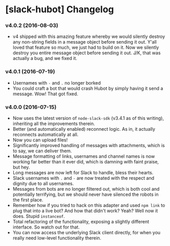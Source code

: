 # [slack-hubot] Changelog

### v4.0.2 (2016-08-03)
  * v4 shipped with this amazing feature whereby we would silently destroy any non-string fields in a message object before sending it out. Y'all loved that feature so much, we just had to build on it. Now we silently destroy you entire message object before sending it out. J/K, that was actually a bug, and we fixed it.

### v4.0.1 (2016-07-19)
  * Usernames with `-` and `.` no longer borked
  * You could craft a bot that would crash Hubot by simply having it send a message. Wow! That got fixed.

### v4.0.0 (2016-07-15)

  * Now uses the latest version of `node-slack-sdk` (v3.4.1 as of this writing), inheriting all the improvements therein.
  * Better (and automatically enabled) reconnect logic. As in, it actually reconnects automatically at all.
  * Now you can upload files!
  * Significantly improved handling of messages with attachments, which is to say, we can deliver them.
  * Message formatting of links, usernames and channel names is now working far better than it ever did, which is damning with faint praise, but hey.
  * Long messages are now left for Slack to handle, bless their hearts.
  * Slack usernames with `.` and `-` are now treated with the respect and dignity due to all usernames.
  * Messages from bots are no longer filtered out, which is both cool and potentially terrifying, but we should never have silenced the robots in the first place.
  * Remember how if you tried to hack on this adapter and used `npm link` to plug that into a live bot? And how that didn't work? Yeah? Well now it does. Stupid `instanceof`.
  * Total refactoring of the functionality, exposing a slightly different interface. So watch out for that.
  * You can now access the underlying Slack client directly, for when you really need low-level functionality therein.
